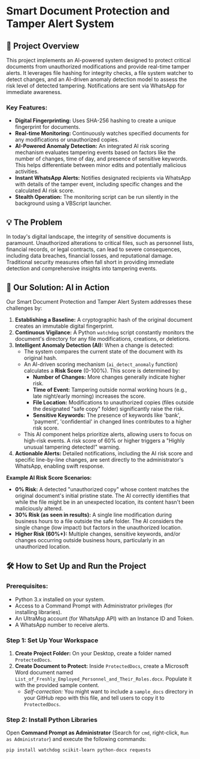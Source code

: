 # Smart Document Protection and Tamper Alert System

## 🌟 Project Overview

This project implements an AI-powered system designed to protect critical documents from unauthorized modifications and provide real-time tamper alerts. It leverages file hashing for integrity checks, a file system watcher to detect changes, and an AI-driven anomaly detection model to assess the risk level of detected tampering. Notifications are sent via WhatsApp for immediate awareness.

### Key Features:
* **Digital Fingerprinting:** Uses SHA-256 hashing to create a unique fingerprint for documents.
* **Real-time Monitoring:** Continuously watches specified documents for any modifications or unauthorized copies.
* **AI-Powered Anomaly Detection:** An integrated AI risk scoring mechanism evaluates tampering events based on factors like the number of changes, time of day, and presence of sensitive keywords. This helps differentiate between minor edits and potentially malicious activities.
* **Instant WhatsApp Alerts:** Notifies designated recipients via WhatsApp with details of the tamper event, including specific changes and the calculated AI risk score.
* **Stealth Operation:** The monitoring script can be run silently in the background using a VBScript launcher.

## 💡 The Problem

In today's digital landscape, the integrity of sensitive documents is paramount. Unauthorized alterations to critical files, such as personnel lists, financial records, or legal contracts, can lead to severe consequences, including data breaches, financial losses, and reputational damage. Traditional security measures often fall short in providing immediate detection and comprehensive insights into tampering events.

## 🚀 Our Solution: AI in Action

Our Smart Document Protection and Tamper Alert System addresses these challenges by:

1.  **Establishing a Baseline:** A cryptographic hash of the original document creates an immutable digital fingerprint.
2.  **Continuous Vigilance:** A Python `watchdog` script constantly monitors the document's directory for any file modifications, creations, or deletions.
3.  **Intelligent Anomaly Detection (AI):** When a change is detected:
    * The system compares the current state of the document with its original hash.
    * An AI-driven scoring mechanism (`ai_detect_anomaly` function) calculates a **Risk Score** (0-100%). This score is determined by:
        * **Number of Changes:** More changes generally indicate higher risk.
        * **Time of Event:** Tampering outside normal working hours (e.g., late night/early morning) increases the score.
        * **File Location:** Modifications to unauthorized copies (files outside the designated "safe copy" folder) significantly raise the risk.
        * **Sensitive Keywords:** The presence of keywords like 'bank', 'payment', 'confidential' in changed lines contributes to a higher risk score.
    * This AI component helps prioritize alerts, allowing users to focus on high-risk events. A risk score of 60% or higher triggers a "Highly unusual tampering detected!" warning.
4.  **Actionable Alerts:** Detailed notifications, including the AI risk score and specific line-by-line changes, are sent directly to the administrator's WhatsApp, enabling swift response.

**Example AI Risk Score Scenarios:**
* **0% Risk:** A detected "unauthorized copy" whose content matches the original document's initial pristine state. The AI correctly identifies that while the file might be in an unexpected location, its content hasn't been maliciously altered.
* **30% Risk (as seen in results):** A single line modification during business hours to a file outside the safe folder. The AI considers the single change (low impact) but factors in the unauthorized location.
* **Higher Risk (60%+):** Multiple changes, sensitive keywords, and/or changes occurring outside business hours, particularly in an unauthorized location.

## 🛠️ How to Set Up and Run the Project

### Prerequisites:
* Python 3.x installed on your system.
* Access to a Command Prompt with Administrator privileges (for installing libraries).
* An UltraMsg account (for WhatsApp API) with an Instance ID and Token.
* A WhatsApp number to receive alerts.

### Step 1: Set Up Your Workspace

1.  **Create Project Folder:** On your Desktop, create a folder named `ProtectedDocs`.
2.  **Create Document to Protect:** Inside `ProtectedDocs`, create a Microsoft Word document named `List_of_Freshly_Employed_Personnel_and_Their_Roles.docx`. Populate it with the provided sample content.
    * *Self-correction:* You might want to include a `sample_docs` directory in your GitHub repo with this file, and tell users to copy it to `ProtectedDocs`.

### Step 2: Install Python Libraries

Open **Command Prompt as Administrator** (Search for `cmd`, right-click, `Run as Administrator`) and execute the following commands:

```bash
pip install watchdog scikit-learn python-docx requests
